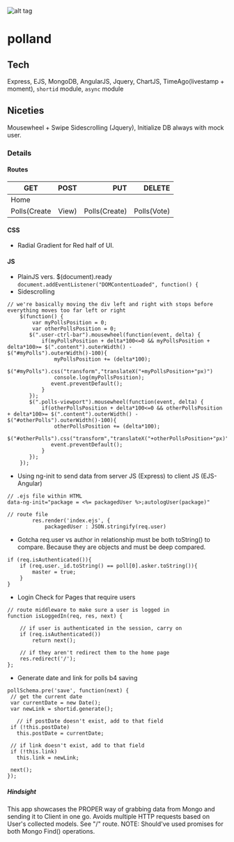![alt tag](http://res.cloudinary.com/dmj8qtant/image/upload/c_limit,w_600/v1456084188/qxlepewnyqaopzt0osgl.png)
# polland

## Tech
Express, EJS, MongoDB, AngularJS, Jquery, ChartJS, TimeAgo(livestamp + moment), ```shortid``` module, ```async``` module

## Niceties
Mousewheel + Swipe Sidescrolling (Jquery), Initialize DB always with mock user. 

### Details
#### Routes
| GET        | POST           | PUT  | DELETE  |
| ---------- |:--------------:| ----:| -------:|
| Home       |                |      |         |
| Polls(Create|View)      |  Polls(Create)      |    Polls(Vote) |  Polls(Delete) |

#### CSS
 - Radial Gradient for Red half of UI.

#### JS
 - PlainJS vers. $(document).ready  ```document.addEventListener("DOMContentLoaded", function() {```
 - Sidescrolling
```
// we're basically moving the div left and right with stops before everything moves too far left or right
	$(function() {
		var myPollsPosition = 0;
		var otherPollsPosition = 0;
	   $(".user-ctrl-bar").mousewheel(function(event, delta) {
		   if(myPollsPosition + delta*100<=0 && myPollsPosition + delta*100>= $(".content").outerWidth() - $("#myPolls").outerWidth()-100){
			   myPollsPosition += (delta*100);
			   $("#myPolls").css("transform","translateX("+myPollsPosition+"px)")
			   console.log(myPollsPosition);
			  event.preventDefault();
		   }
	   });
	   $(".polls-viewport").mousewheel(function(event, delta) {
		   if(otherPollsPosition + delta*100<=0 && otherPollsPosition + delta*100>= $(".content").outerWidth() - $("#otherPolls").outerWidth()-100){
			   otherPollsPosition += (delta*100);
			   $("#otherPolls").css("transform","translateX("+otherPollsPosition+"px)")
			  event.preventDefault();
		   }
	   });
	});
```
 - Using ng-init to send data from server JS (Express) to client JS (EJS-Angular)
```
// .ejs file within HTML
data-ng-init="package = <%= packagedUser %>;autologUser(package)"

// route file
        res.render('index.ejs', {
			packagedUser : JSON.stringify(req.user)
```

 - Gotcha req.user vs author in relationship must be both toString() to compare. Because they are objects and must be deep compared.
```
if (req.isAuthenticated()){
	if (req.user._id.toString() == poll[0].asker.toString()){
		master = true;
	}
}
```
 - Login Check for Pages that require users
```
// route middleware to make sure a user is logged in
function isLoggedIn(req, res, next) {

    // if user is authenticated in the session, carry on 
    if (req.isAuthenticated())
        return next();

    // if they aren't redirect them to the home page
    res.redirect('/');
};
```

 - Generate date and link for polls b4 saving
 ```
 pollSchema.pre('save', function(next) {
  // get the current date
  var currentDate = new Date();
  var newLink = shortid.generate();
	
    // if postDate doesn't exist, add to that field
  if (!this.postDate)
    this.postDate = currentDate;

  // if link doesn't exist, add to that field
  if (!this.link)
    this.link = newLink;

  next();
});
 ```
 
##### Hindsight
This app showcases the PROPER way of grabbing data from Mongo and sending it to Client in one go. Avoids multiple HTTP requests based on User's collected models. See "/" route. NOTE: Should've used promises for both Mongo Find() operations.
